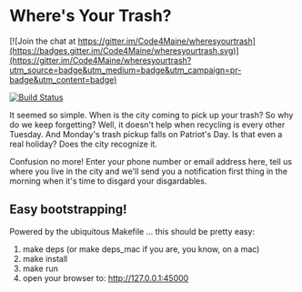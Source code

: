 Where's Your Trash?
===================

[![Join the chat at https://gitter.im/Code4Maine/wheresyourtrash](https://badges.gitter.im/Code4Maine/wheresyourtrash.svg)](https://gitter.im/Code4Maine/wheresyourtrash?utm_source=badge&utm_medium=badge&utm_campaign=pr-badge&utm_content=badge)

[![Build
Status](https://travis-ci.org/Code4Maine/wheresyourtrash.svg?branch=master)](https://travis-ci.org/Code4Maine/wheresyourtrash)

It seemed so simple. When is the city coming to pick up your trash? So why
do we keep forgetting? Well, it doesn't help when recycling is every other
Tuesday. And Monday's trash pickup falls on Patriot's Day. Is that even a real
holiday? Does the city recognize it.

Confusion no more! Enter your phone number or email address here, tell us where
you live in the city and we'll send you a notification first thing in the
morning when it's time to disgard your disgardables.

Easy bootstrapping!
-------------------

Powered by the ubiquitous Makefile ... this should be pretty easy:

1. make deps (or make deps_mac if you are, you know, on a mac)
2. make install
3. make run
4. open your browser to: http://127.0.0.1:45000

